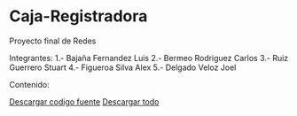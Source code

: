 # Caja-Registradora
Proyecto final de Redes

Integrantes:
1.- Bajaña Fernandez Luis
2.- Bermeo Rodriguez Carlos
3.- Ruiz Guerrero Stuart
4.- Figueroa Silva Alex
5.- Delgado Veloz Joel

Contenido:

  [Descargar codigo fuente](https://github.com/Neoterux/Caja-Registradora/archive/v1.1.1-dev.zip)
  [Descargar todo](https://github.com/Neoterux/Caja-Registradora/releases/tag/v1.1.1-dev)
